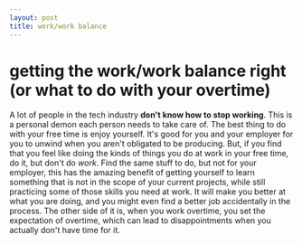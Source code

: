```yaml
---
layout: post
title: work/work balance
---
```

# getting the work/work balance right (or what to do with your overtime)

A lot of people in the tech industry **don't know how to stop working**. This is a personal demon each person needs to take care of. The best thing to do with your free time is enjoy yourself. It's good for you and your employer for you to unwind when you aren't obligated to be producing. But, if you find that you feel like doing the kinds of things you do at work in your free time, do it, but don't do _work_. Find the same stuff to do, but not for your employer, this has the amazing benefit of getting yourself to learn something that is not in the scope of your current projects, while still practicing some of those skills you need at work. It will make you better at what you are doing, and you might even find a better job accidentally in the process. The other side of it is, when you work overtime, you set the expectation of overtime, which can lead to disappointments when you actually don't have time for it.
